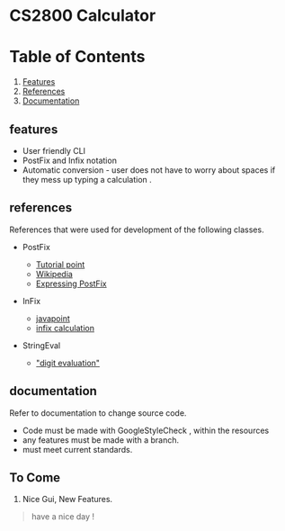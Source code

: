 # CS2800 Calculator

 
# Table of Contents
1. [Features](#features)
3. [References](#references)
4. [Documentation](#documentation)


## features 
- User friendly CLI 
- PostFix and Infix notation 
- Automatic conversion - user does not have to worry about spaces if they mess up typing 
a calculation .

## references 

References that were used for development of the following classes.
- PostFix 
  - [Tutorial point]("https://www.tutorialspoint.com/Evaluate-Postfix-Expression")
  - [Wikipedia]("https://en.wikipedia.org/wiki/Reverse_Polish_notation")
  - [Expressing PostFix]("http://faculty.juniata.edu/rhodes/cs240/projects/program_5_15.html")

- InFix 
  - [javapoint]("https://www.javatpoint.com/shunting-yard-algorithm-in-java")
  - [infix calculation](https://slaystudy.com/infix-to-postfix/)

- StringEval
  - ["digit evaluation"]("https://www.tutorialspoint.com/check-if-the-string-has-only-unicode-digits-or-space-in-java)

## documentation 
Refer to documentation to change source code.
- Code must be made with GoogleStyleCheck , within the resources 
- any features must be made with a branch.
- must meet current standards.

## To Come 
1. Nice Gui, New Features.

>have a nice day !
